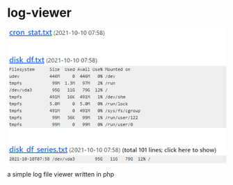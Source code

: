# log-viewer

![](https://raw.githubusercontent.com/eineflocke/log-viewer/master/sample.png)

a simple log file viewer written in php
